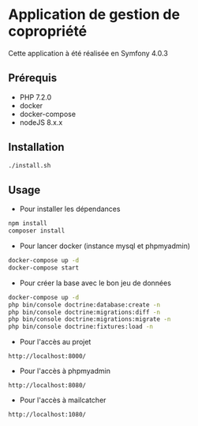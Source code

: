 # Application de gestion de copropriété

Cette application à été réalisée en Symfony 4.0.3

## Prérequis

- PHP 7.2.0
- docker
- docker-compose
- nodeJS 8.x.x

## Installation

```bash
./install.sh
```

## Usage

- Pour installer les dépendances

```bash
npm install
composer install
```

- Pour lancer docker (instance mysql et phpmyadmin)

```bash
docker-compose up -d
docker-compose start
```

- Pour créer la base avec le bon jeu de données

```bash
docker-compose up -d
php bin/console doctrine:database:create -n
php bin/console doctrine:migrations:diff -n
php bin/console doctrine:migrations:migrate -n
php bin/console doctrine:fixtures:load -n
```

- Pour l'accès au projet

`http://localhost:8000/`

- Pour l'accès à phpmyadmin

`http://localhost:8080/`

- Pour l'accès à  mailcatcher

`http://localhost:1080/`